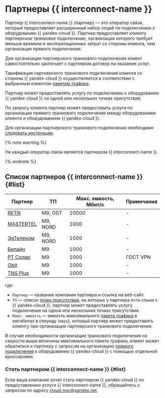 # Партнеры {{ interconnect-name }}

Партнер {{ interconnect-name }} (партнер) — это оператор связи, который предоставляет расширенный набор опций по подключению к оборудованию {{ yandex-cloud }}. Партнер предоставляет клиенту _партнерское транковое подключение_, организация которого требует меньше времени и эксплуатационных затрат со стороны клиента, чем организация прямого подключения.

Для организации партнерского транкового подключения клиент самостоятельно заключает с партнером договор на оказание услуг.

Тарификация партнерского транкового подключения клиента со стороны {{ yandex-cloud }} осуществляется в соответствии с выбранным клиентом [пакетом трафика](./capacity.md).

Партнер может предоставлять услугу по подключению к оборудованию {{ yandex-cloud }} на одной или нескольких точках присутствия.

По запросу клиента партнер может предоставить услуги по организации прямого транкового подключения между оборудованием клиента и оборудованием {{ yandex-cloud }}.

Для организации партнерского транкового подключения необходимо [следовать инструкции](../operations/partner-trunk-priv-add.md).

{% note warning %}

Не каждый оператор связи является партнером {{ interconnect-name }}.

{% endnote %}

## Список партнеров {{ interconnect-name }} {#list}

Партнер | ТП | Макс. емкость, Мбит/с | Примечания
--- | --- | --- | ---
[RETN](https://retn.net/) | M9, OST | 10000 | -
[MASTERTEL](https://mastertel.ru/yacloud/) |  M9, NORD | 1000 | -
[ЭрТелеком](https://ertelecom.ru/) | M9, NORD | 1000 | -
[Билайн](https://beeline.ru) | M9 | 1000 | -
[РТ Солар](https://rt-solar.ru) | M9 | 1000 | ГОСТ VPN
[Obit](https://www.obit.ru/company/channels/) | M9 | 1000 | -
[TNS Plus](https://tnsplus.kz/) | M9 | 1000 | -

где:

* `Партнер` — название компании партнера и ссылка на веб-сайт.
* `ТП` — список [точек присутствия](./pops.md), на которых у партнера есть стыки с {{ yandex-cloud }}. партнер может предоставлять услугу подключения на одной или нескольких точках присутствия.
* `Макс. емкость` — емкость максимального [пакета трафика](./capacity.md) в мегабитах в секунду (`mbps`), который партнер может предоставить клиенту при организации партнерского транкового подключения.

В случае необходимости организации транкового подключения на скорости выше величины максимального пакета трафика, клиент может обратиться к партнеру с запросом на организацию [прямого подключения](./trunk.html#sp-link) к оборудованию {{ yandex-cloud }} с помощью отдельной кроссировки.

### Стать партнером {{ interconnect-name }} {#list}

Если ваша компания хочет стать партнером {{ yandex-cloud }} по предоставлению услуги {{ interconnect-name }}, обращайтесь с запросом по адресу <cloud-noc@yandex.net>.
